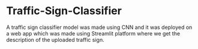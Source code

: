 # Traffic-Sign-Classifier
A traffic sign classifier model was made using CNN and it was deployed on a web app which was made using Streamlit platform where we get the description of the uploaded traffic sign.

